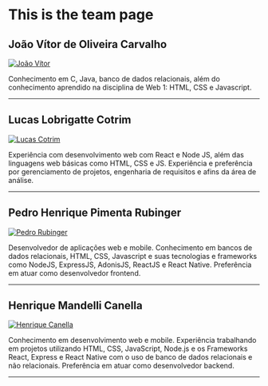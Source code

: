 # This is the team page

## João Vítor de Oliveira Carvalho

[![João Vítor](https://avatars.githubusercontent.com/u/37112993?v=4)](https://github.com/JVitorRetucci)

Conhecimento em C, Java, banco de dados relacionais, além do conhecimento aprendido na disciplina de Web 1: HTML, CSS e Javascript.

---

## Lucas Lobrigatte Cotrim

[![Lucas Cotrim](https://avatars.githubusercontent.com/u/37120550?v=4)](https://github.com/LuLCotrim)

Experiência com desenvolvimento web com React e Node JS, além das linguagens web básicas como HTML, CSS e JS. Experiência e preferência por gerenciamento de projetos, engenharia de requisitos e afins da área de análise.

---

## Pedro Henrique Pimenta Rubinger

[![Pedro Rubinger](https://avatars.githubusercontent.com/u/37129467?v=4)](https://github.com/pedrorubinger)

Desenvolvedor de aplicações web e mobile. Conhecimento em bancos de dados relacionais, HTML, CSS, Javascript e suas tecnologias e frameworks como NodeJS, ExpressJS, AdonisJS, ReactJS e React Native. Preferência em atuar como desenvolvedor frontend.

---

## Henrique Mandelli Canella

[![Henrique Canella](https://avatars.githubusercontent.com/u/37094535?v=4)](https://github.com/henriquecanella)

Conhecimento em desenvolvimento web e mobile. Experiência trabalhando em projetos utilizando HTML, CSS, JavaScript, Node.js e os Frameworks React, Express e React Native com o uso de banco de dados relacionais e não relacionais. Preferência em atuar como desenvolvedor backend.

---
